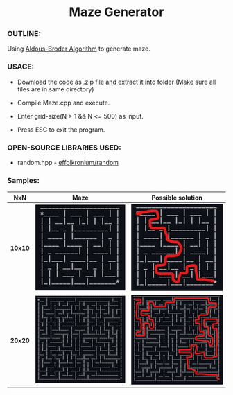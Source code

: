 <h1 align = "center"> Maze Generator </h1>

<h3> OUTLINE: </h3>

Using [Aldous-Broder Algorithm](https://en.wikipedia.org/wiki/Maze_generation_algorithm#Aldous-Broder_algorithm) to generate maze. 

<h3> USAGE: </h3>

*   Download the code as .zip file and extract it into folder 
(Make sure all files are in same directory)

*   Compile Maze.cpp and execute.

*   Enter grid-size(N > 1 && N <= 500) as input.

*   Press ESC to exit the program.

<h3>OPEN-SOURCE LIBRARIES USED:</h3>

*   random.hpp - [effolkronium/random](https://github.com/effolkronium/random )

<h3>Samples: </h3>

|NxN|     Maze  | Possible solution |
|------------|------------|-------------|
|<h4>10x10</h4>| <img src="https://github.com/gsiddh4rtha/MazeGenerator/blob/main/samples/img/10.png?raw=true?raw=true" width="250"> | <img src="https://github.com/gsiddh4rtha/MazeGenerator/blob/main/samples/img/10_Solved.jpg?raw=true" width="250"> |
|<h4>20x20</h4>| <img src="https://github.com/gsiddh4rtha/MazeGenerator/blob/main/samples/img/20.png?raw=true" width="250">| <img src="https://github.com/gsiddh4rtha/MazeGenerator/blob/main/samples/img/20_Solved.jpg?raw=true" width="250"> |
